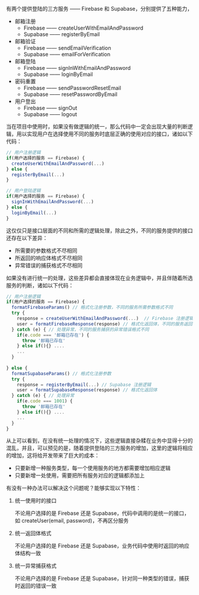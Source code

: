 有两个提供登陆的三方服务 —— Firebase 和 Supabase，分别提供了五种能力，

- 邮箱注册
  - Firebase ——  createUserWithEmailAndPassword
  - Supabase —— registerByEmail
- 邮箱验证
  - Firebase ——  sendEmailVerification
  - Supabase —— emailForVerification
- 邮箱登陆
  - Firebase ——  signInWithEmailAndPassword
  - Supabase —— loginByEmail
- 密码重置
  - Firebase ——  sendPasswordResetEmail
  - Supabase —— resetPasswordByEmail
- 用户登出
  - Firebase ——  signOut
  - Supabase —— logout

当在项目中使用时，如果没有做逻辑的统一，那么代码中一定会出现大量的判断逻辑，用以实现用户在选择使用不同的服务时底层正确的使用对应的接口，诸如以下代码：

```ts
// 用户注册逻辑
if(用户选择的服务 == Firebase) {
  createUserWithEmailAndPassword(...)
} else {
  registerByEmail(...)         
}

// 用户登陆逻辑
if(用户选择的服务 == Firebase) {
  signInWithEmailAndPassword(...)
} else {
  loginByEmail(...)         
}
```

这仅仅只是接口层面的不同和所需的逻辑处理，除此之外，不同的服务提供的接口还存在以下差异：

- 所需要的参数格式不尽相同
- 所返回的响应体格式不尽相同
- 异常错误的捕获格式不尽相同

如果没有进行统一的处理，这些差异都会直接体现在业务逻辑中，并且伴随着所选服务的判断，诸如以下代码：

```js
// 用户注册逻辑
if(用户选择的服务 == Firebase) {
  formatFirebaseParams() // 格式化注册参数，不同的服务所需参数格式不同
  try {
    response = createUserWithEmailAndPassword(...)	// Firebase 注册逻辑
    user = formatFirebaseResponse(response) // 格式化返回体，不同的服务返回体格式不同         
  } catch (e) { // 处理异常，不同的服务捕获的异常错误格式不同
    if(e.code === '邮箱已存在') {
      throw '邮箱已存在' 
    } else if(){} ....
    ...
  }
  
} else {
  formatSupabaseParams() // 格式化注册参数
  try {
    response = registerByEmail(...)	// Supabase 注册逻辑
    user = formatSupabaseResponse(response) // 格式化返回体          
  } catch (e) { // 处理异常
    if(e.code === 1001) {
      throw '邮箱已存在' 
    } else if(){} ....
    ...
  }     
}
```

从上可以看到，在没有统一处理的情况下，这些逻辑直接杂糅在业务中显得十分的混乱，并且，可以预见的是，随着提供登陆的三方服务的增加，这里的逻辑将相应的增加，这将给开发带来了巨大的成本：

- 只要新增一种服务类型，每一个使用服务的地方都需要增加相应逻辑
- 只要新增一处使用，需要把所有服务对应的逻辑都添加上

有没有一种办法可以解决这个问题呢？能够实现以下特性：

1. 统一使用时的接口

   不论用户选择的是 Firebase 还是 Supabase，代码中调用的是统一的接口，如 createUser(email, password)，不再区分服务

2. 统一返回体格式

   不论用户选择的是 Firebase 还是 Supabase，业务代码中使用时返回的响应体结构一致

3. 统一异常捕获格式

   不论用户选择的是 Firebase 还是 Supabase，针对同一种类型的错误，捕获时返回的错误一致

